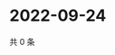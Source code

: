 # 2022-09-24

共 0 条

<!-- BEGIN WEIBO -->
<!-- 最后更新时间 Sat Sep 24 2022 18:18:22 GMT+0800 (China Standard Time) -->

<!-- END WEIBO -->
